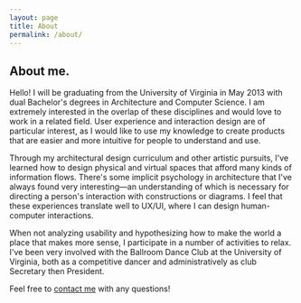 ```yaml
---
layout: page
title: About
permalink: /about/
---
```

## About me.
Hello! I will be graduating from the University of Virginia in May 2013 with dual Bachelor's degrees in Architecture and Computer Science. I am extremely interested in the overlap of these disciplines and would love to work in a related field. User experience and interaction design are of particular interest, as I would like to use my knowledge to create products that are easier and more intuitive for people to understand and use.

Through my architectural design curriculum and other artistic pursuits, I've learned how to design physical and virtual spaces that afford many kinds of information flows. There's some implicit psychology in architecture that I've always found very interesting&mdash;an understanding of which is necessary for directing a person's interaction with constructions or diagrams. I feel that these experiences translate well to UX/UI, where I can design human-computer interactions.

When not analyzing usability and hypothesizing how to make the world a place that makes more sense, I participate in a number of activities to relax. I've been very involved with the Ballroom Dance Club at the University of Virginia, both as a competitive dancer and administratively as club Secretary then President.

Feel free to [contact me](/contact/) with any questions!


